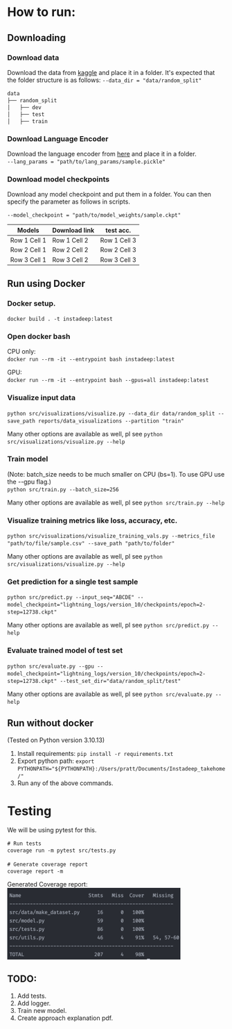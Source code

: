 # How to run:

## Downloading

### Download data

Download the data from <a href="https://www.kaggle.com/googleai/pfam-seed-random-split">kaggle</a> and place it in a
folder.
It's expected that the folder structure is as follows:
```--data_dir = "data/random_split"```

```commandline
data
├── random_split
│   ├── dev
│   ├── test
│   ├── train

```

### Download Language Encoder

Download the language encoder from <a href="https://www.kaggle.com/googleai/pfam-seed-random-split">here</a> and place
it in a folder. <br>
```--lang_params = "path/to/lang_params/sample.pickle"```

### Download model checkpoints

Download any model checkpoint and put them in a folder. You can then specify the parameter as follows in scripts. <br>

```commandline
--model_checkpoint = "path/to/model_weights/sample.ckpt"
```

| Models       | Download link | test acc.    |
|--------------|---------------|--------------|
| Row 1 Cell 1 | Row 1 Cell 2  | Row 1 Cell 3 |
| Row 2 Cell 1 | Row 2 Cell 2  | Row 2 Cell 3 |
| Row 3 Cell 1 | Row 3 Cell 2  | Row 3 Cell 3 |

## Run using Docker

### Docker setup.

```docker build . -t instadeep:latest```

### Open docker bash

CPU only: <br>
```docker run --rm -it --entrypoint bash instadeep:latest```

GPU: <br>
```docker run --rm -it --entrypoint bash --gpus=all instadeep:latest```

### Visualize input data

```python src/visualizations/visualize.py --data_dir data/random_split --save_path reports/data_visualizations --partition "train"```

Many other options are available as well, pl see ```python src/visualizations/visualize.py --help```

### Train model

(Note: batch_size needs to be much smaller on CPU (bs=1). To use GPU use the --gpu flag.) <br>
```python src/train.py --batch_size=256```

Many other options are available as well, pl see ```python src/train.py --help```

### Visualize training metrics like loss, accuracy, etc.

```python src/visualizations/visualize_training_vals.py --metrics_file "path/to/file/sample.csv" --save_path "path/to/folder"```

Many other options are available as well, pl see ```python src/visualizations/visualize.py --help```

### Get prediction for a single test sample

```python src/predict.py --input_seq="ABCDE" --model_checkpoint="lightning_logs/version_10/checkpoints/epoch=2-step=12738.ckpt"```

Many other options are available as well, pl see ```python src/predict.py --help```

### Evaluate trained model of test set

```python src/evaluate.py --gpu --model_checkpoint="lightning_logs/version_10/checkpoints/epoch=2-step=12738.ckpt" --test_set_dir="data/random_split/test"```

Many other options are available as well, pl see ```python src/evaluate.py --help```

## Run without docker

(Tested on Python version 3.10.13)

1. Install requirements: ```pip install -r requirements.txt```
2. Export python path:
   ```export PYTHONPATH="${PYTHONPATH}:/Users/pratt/Documents/Instadeep_takehome/"```
3. Run any of the above commands.

# Testing
    
We will be using pytest for this.<br>

```commandline
# Run tests
coverage run -m pytest src/tests.py

# Generate coverage report
coverage report -m
```
Generated Coverage report:<br>
<img src="reports/coverage_report/cr.png" alt="drawing" style="width:400px;"/>


   
## TODO:

1. Add tests.
2. Add logger.
3. Train new model.
4. Create approach explanation pdf.
